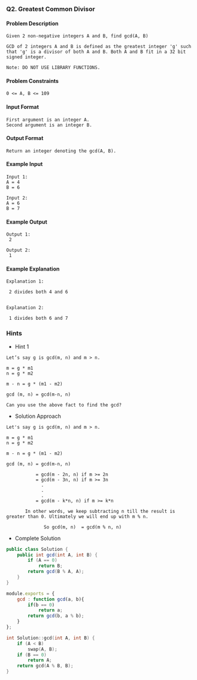 ### Q2. Greatest Common Divisor
#### Problem Description
```text
Given 2 non-negative integers A and B, find gcd(A, B)

GCD of 2 integers A and B is defined as the greatest integer 'g' such that 'g' is a divisor of both A and B. Both A and B fit in a 32 bit signed integer.

Note: DO NOT USE LIBRARY FUNCTIONS.
```
#### Problem Constraints
```text
0 <= A, B <= 109
```
#### Input Format
```text
First argument is an integer A.
Second argument is an integer B.
```
#### Output Format
```text
Return an integer denoting the gcd(A, B).
```
#### Example Input
```text
Input 1:
A = 4
B = 6

Input 2:
A = 6
B = 7
```
#### Example Output
```text
Output 1:
 2
 
Output 2:
 1
```
#### Example Explanation
```text
Explanation 1:

 2 divides both 4 and 6


Explanation 2:

 1 divides both 6 and 7
```
### Hints
* Hint 1
```text
Let’s say g is gcd(m, n) and m > n.

m = g * m1
n = g * m2

m - n = g * (m1 - m2)

gcd (m, n) = gcd(m-n, n)

Can you use the above fact to find the gcd?
```
* Solution Approach
```text
Let's say g is gcd(m, n) and m > n.

m = g * m1
n = g * m2

m - n = g * (m1 - m2)

gcd (m, n) = gcd(m-n, n)

           = gcd(m - 2n, n) if m >= 2n
           = gcd(m - 3n, n) if m >= 3n 
             .
             .
             .
           = gcd(m - k*n, n) if m >= k*n

       In other words, we keep subtracting n till the result is greater than 0. Ultimately we will end up with m % n.

              So gcd(m, n)  = gcd(m % n, n) 
```
* Complete Solution
```java
public class Solution {
    public int gcd(int A, int B) {
        if (A == 0)
            return B;
        return gcd(B % A, A);
    }
}
```

```javascript
module.exports = { 
	gcd : function gcd(a, b){
	    if(b == 0)
	        return a;
	    return gcd(b, a % b);
	}
};
```

```cpp
int Solution::gcd(int A, int B) {
    if (A < B)
        swap(A, B);
    if (B == 0)
        return A;
    return gcd(A % B, B);
}
```

